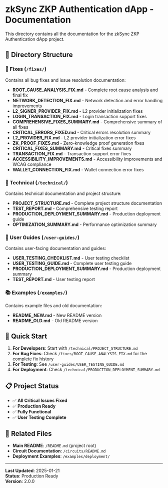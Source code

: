 # zkSync ZKP Authentication dApp - Documentation

This directory contains all the documentation for the zkSync ZKP Authentication dApp project.

## 📁 Directory Structure

### 🔧 Fixes (`/fixes/`)
Contains all bug fixes and issue resolution documentation:

- **ROOT_CAUSE_ANALYSIS_FIX.md** - Complete root cause analysis and final fix
- **NETWORK_DETECTION_FIX.md** - Network detection and error handling improvements
- **L2_SIGNER_PROVIDER_FIX.md** - L2 provider initialization fixes
- **LOGIN_TRANSACTION_FIX.md** - Login transaction support fixes
- **COMPREHENSIVE_FIXES_SUMMARY.md** - Comprehensive summary of all fixes
- **CRITICAL_ERRORS_FIXED.md** - Critical errors resolution summary
- **L2_PROVIDER_FIX.md** - L2 provider initialization error fixes
- **ZK_PROOF_FIXES.md** - Zero-knowledge proof generation fixes
- **CRITICAL_FIXES_SUMMARY.md** - Critical fixes summary
- **TRANSACTION_FIX.md** - Transaction support error fixes
- **ACCESSIBILITY_IMPROVEMENTS.md** - Accessibility improvements and WCAG compliance
- **WALLET_CONNECTION_FIX.md** - Wallet connection error fixes

### 🔬 Technical (`/technical/`)
Contains technical documentation and project structure:

- **PROJECT_STRUCTURE.md** - Complete project structure documentation
- **TEST_REPORT.md** - Comprehensive testing report
- **PRODUCTION_DEPLOYMENT_SUMMARY.md** - Production deployment guide
- **OPTIMIZATION_SUMMARY.md** - Performance optimization summary

### 👥 User Guides (`/user-guides/`)
Contains user-facing documentation and guides:

- **USER_TESTING_CHECKLIST.md** - User testing checklist
- **USER_TESTING_GUIDE.md** - Complete user testing guide
- **PRODUCTION_DEPLOYMENT_SUMMARY.md** - Production deployment summary
- **TEST_REPORT.md** - User testing report

### 📚 Examples (`/examples/`)
Contains example files and old documentation:

- **README_NEW.md** - New README version
- **README_OLD.md** - Old README version

## 🚀 Quick Start

1. **For Developers**: Start with `/technical/PROJECT_STRUCTURE.md`
2. **For Bug Fixes**: Check `/fixes/ROOT_CAUSE_ANALYSIS_FIX.md` for the complete fix history
3. **For Testing**: See `/user-guides/USER_TESTING_GUIDE.md`
4. **For Deployment**: Check `/technical/PRODUCTION_DEPLOYMENT_SUMMARY.md`

## 📋 Project Status

- ✅ **All Critical Issues Fixed**
- ✅ **Production Ready**
- ✅ **Fully Functional**
- ✅ **User Testing Complete**

## 🔗 Related Files

- **Main README**: `/README.md` (project root)
- **Circuit Documentation**: `/circuits/README.md`
- **Deployment Examples**: `/examples/deployment/`

---

**Last Updated**: 2025-01-21  
**Status**: Production Ready  
**Version**: 2.0.0

